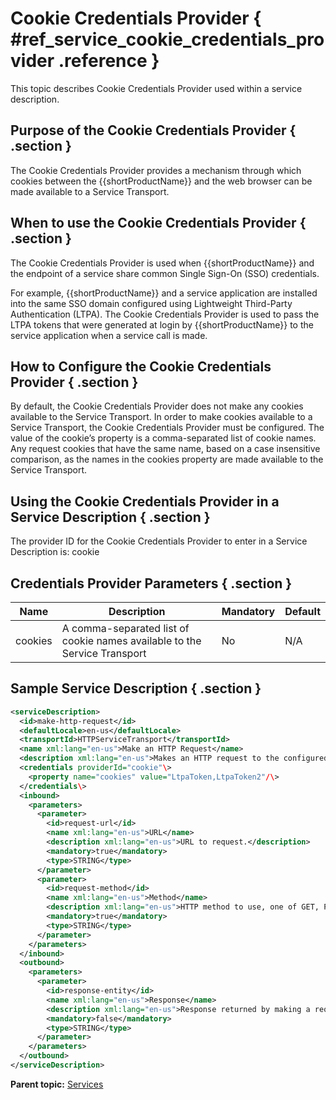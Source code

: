 # Cookie Credentials Provider { #ref_service_cookie_credentials_provider .reference }

This topic describes Cookie Credentials Provider used within a service description.

## Purpose of the Cookie Credentials Provider { .section }

The Cookie Credentials Provider provides a mechanism through which cookies between the {{shortProductName}} and the web browser can be made available to a Service Transport.

## When to use the Cookie Credentials Provider { .section }

The Cookie Credentials Provider is used when {{shortProductName}} and the endpoint of a service share common Single Sign-On \(SSO\) credentials.

For example, {{shortProductName}} and a service application are installed into the same SSO domain configured using Lightweight Third-Party Authentication \(LTPA\). The Cookie Credentials Provider is used to pass the LTPA tokens that were generated at login by {{shortProductName}} to the service application when a service call is made.

## How to Configure the Cookie Credentials Provider { .section }

By default, the Cookie Credentials Provider does not make any cookies available to the Service Transport. In order to make cookies available to a Service Transport, the Cookie Credentials Provider must be configured. The value of the cookie’s property is a comma-separated list of cookie names. Any request cookies that have the same name, based on a case insensitive comparison, as the names in the cookies property are made available to the Service Transport.

## Using the Cookie Credentials Provider in a Service Description { .section }

The provider ID for the Cookie Credentials Provider to enter in a Service Description is: cookie

## Credentials Provider Parameters { .section }

|Name|Description|Mandatory|Default|
|----|-----------|---------|-------|
|cookies|A comma-separated list of cookie names available to the Service Transport|No|N/A|

## Sample Service Description { .section }

```xml
<serviceDescription>
  <id>make-http-request</id>
  <defaultLocale>en-us</defaultLocale>
  <transportId>HTTPServiceTransport</transportId>
  <name xml:lang="en-us">Make an HTTP Request</name>
  <description xml:lang="en-us">Makes an HTTP request to the configured URL and returns the result</description>
  <credentials providerId="cookie"\>
    <property name="cookies" value="LtpaToken,LtpaToken2"/\>
  </credentials\>
  <inbound>
    <parameters>
      <parameter>
        <id>request-url</id>
        <name xml:lang="en-us">URL</name>
        <description xml:lang="en-us">URL to request.</description>
        <mandatory>true</mandatory>
        <type>STRING</type>
      </parameter>
      <parameter>
        <id>request-method</id>
        <name xml:lang="en-us">Method</name>
        <description xml:lang="en-us">HTTP method to use, one of GET, PUT, POST, or DELETE.</description>
        <mandatory>true</mandatory>
        <type>STRING</type>
      </parameter>
    </parameters>
  </inbound>
  <outbound>
    <parameters>
      <parameter>
        <id>response-entity</id>
        <name xml:lang="en-us">Response</name>
        <description xml:lang="en-us">Response returned by making a request to the configured URL.</description>
        <mandatory>false</mandatory>
        <type>STRING</type>
      </parameter>
    </parameters>
  </outbound>
</serviceDescription>
```

**Parent topic:** [Services](ref_services_toc.md)

